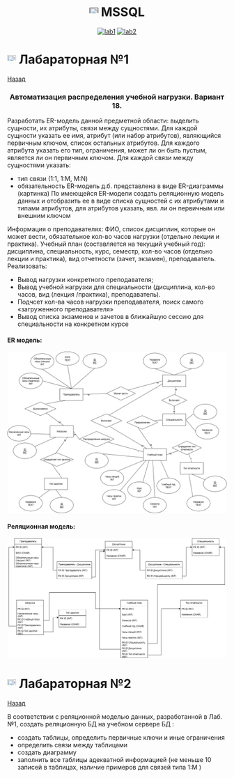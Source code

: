 <h1 name="content" align="center"><a href=""><img src="https://github.com/user-attachments/assets/e080adec-6af7-4bd2-b232-d43cb37024ac" width="20" height="20"/></a> MSSQL</h1>

<p align="center">
  <a href="##lab1"><img alt="lab1" src="https://img.shields.io/badge/Lab1-red"></a> 
  <a href="##lab2"><img alt="lab2" src="https://img.shields.io/badge/Lab2-red"></a> 
</p>

<a id="lab1"></a>
# <img src="https://github.com/user-attachments/assets/e080adec-6af7-4bd2-b232-d43cb37024ac" width="20" height="20"/> Лабараторная №1
[Назад](#content)
<h3 align="center">
  <a href="#client"></a>
  Автоматизация распределения учебной нагрузки. Вариант 18.
</h3>

Разработать ER-модель данной предметной области: выделить сущности, их атрибуты, связи между сущностями. 
Для каждой сущности указать ее имя, атрибут (или набор атрибутов), являющийся первичным ключом, список остальных атрибутов.
Для каждого атрибута указать его тип, ограничения, может ли он быть пустым, является ли он первичным ключом.
Для каждой связи между сущностями указать: 
- тип связи (1:1, 1:M, M:N)
- обязательность
ER-модель д.б. представлена в виде ER-диаграммы (картинка)
По имеющейся ER-модели создать реляционную модель данных и отобразить ее в виде списка сущностей с их атрибутами и типами атрибутов,  для атрибутов указать, явл. ли он первичным или внешним ключом

Информация о преподавателях: ФИО, список дисциплин, которые он может вести, обязательное кол-во часов нагрузки (отдельно лекции и практика).
Учебный план (составляется на текущий учебный год): дисциплина, специальность, курс, семестр, кол-во часов (отдельно лекции и практика), вид отчетности (зачет, экзамен), преподаватель.
Реализовать:
- Вывод нагрузки конкретного преподавателя;
- Вывод учебной нагрузки для специальности (дисциплина, кол-во часов, вид (лекция /практика), преподаватель).
- Подчсет кол-ва часов нагрузки преподавателя, поиск самого «загруженного преподавателя»
- Вывод списка экзаменов и зачетов в ближайшую сессию для специальности на конкретном курсе

#### ER модель:
![ER модель](/pic/ER.png)


#### Реляционная модель:
![REL модель](/pic/REL.png)

<a id="lab2"></a>
# <img src="https://github.com/user-attachments/assets/e080adec-6af7-4bd2-b232-d43cb37024ac" width="20" height="20"/> Лабараторная №2
[Назад](#content)


В соответствии с реляционной моделью данных, разработанной в Лаб.№1, создать реляционную БД на учебном сервере БД :
- создать таблицы, определить первичные ключи и иные ограничения
- определить связи между таблицами
- создать диаграмму
- заполнить все таблицы адекватной информацией (не меньше 10 записей в таблицах, наличие примеров для связей типа 1:M )






